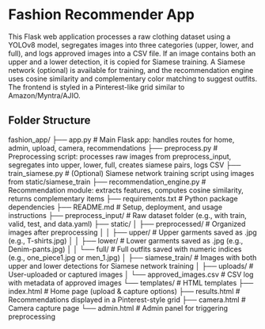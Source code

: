 # Fashion Recommender App

This Flask web application processes a raw clothing dataset using a YOLOv8 model, segregates images into three categories (upper, lower, and full), and logs approved images into a CSV file. If an image contains both an upper and a lower detection, it is copied for Siamese training. A Siamese network (optional) is available for training, and the recommendation engine uses cosine similarity and complementary color matching to suggest outfits. The frontend is styled in a Pinterest-like grid similar to Amazon/Myntra/AJIO.

## Folder Structure

fashion_app/
├── app.py                         # Main Flask app: handles routes for home, admin, upload, camera, recommendations
├── preprocess.py                  # Preprocessing script: processes raw images from preprocess_input, segregates into upper, lower, full, creates siamese pairs, logs CSV
├── train_siamese.py               # (Optional) Siamese network training script using images from static/siamese_train
├── recommendation_engine.py       # Recommendation module: extracts features, computes cosine similarity, returns complementary items
├── requirements.txt               # Python package dependencies
├── README.md                      # Setup, deployment, and usage instructions
├── preprocess_input/              # Raw dataset folder (e.g., with train, valid, test, and data.yaml)
├── static/
│   ├── preprocessed/              # Organized images after preprocessing
│   │   ├── upper/                # Upper garments saved as <class>.jpg (e.g., T-shirts.jpg)
│   │   ├── lower/                # Lower garments saved as <class>.jpg (e.g., Denim-pants.jpg)
│   │   └── full/                 # Full outfits saved with numeric indices (e.g., one_piece1.jpg or men_1.jpg)
│   ├── siamese_train/             # Images with both upper and lower detections for Siamese network training
│   ├── uploads/                   # User-uploaded or captured images
│   └── approved_images.csv        # CSV log with metadata of approved images
└── templates/                     # HTML templates
    ├── index.html                 # Home page (upload & capture options)
    ├── results.html               # Recommendations displayed in a Pinterest-style grid
    ├── camera.html                # Camera capture page
    └── admin.html                 # Admin panel for triggering preprocessing

